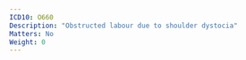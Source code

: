 ```yaml
---
ICD10: O660
Description: "Obstructed labour due to shoulder dystocia"
Matters: No
Weight: 0
---
```

